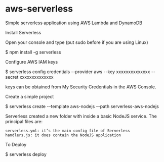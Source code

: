 # aws-serverless
Simple serverless application using AWS Lambda and DynamoDB

Install Serverless

Open your console and type (put sudo before if you are using Linux)

$ npm install -g serverless

Configure AWS IAM keys

$ serverless config credentials --provider aws --key xxxxxxxxxxxxxx --secret xxxxxxxxxxxxxx

keys can be obtained from My Security Credentials in the AWS Console.

Create a simple project

$ serverless create --template aws-nodejs --path serverless-aws-nodejs

Serverless created a new folder with inside a basic NodeJS service. The principal files are:

    serverless.yml: it’s the main config file of Serverless
    handlers.js: it does contain the NodeJS application
    
To Deploy

$ serverless deploy
